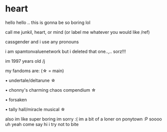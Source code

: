 # heart

hello hello .. this is gonna be so boring lol

call me junkil, heart, or mind
(or label me whatever you would like /ref)

cassgender and i use any pronouns

i am spamtonvaluenetwork but i deleted that one..,.. sorz!!! 

im 1997 years old /j

my fandoms are: (☆ = main)

• undertale/deltarune ☆ 

• chonny's charming chaos compendium ☆

• forsaken

• tally hall/miracle musical ☆


also im like super boring im sorry :(
im a bit of a loner on ponytown :P soooo uh yeah come say hi i try not to bite

